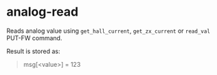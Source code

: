 # analog-read
Reads analog value using `get_hall_current`, `get_zx_current` or `read_val` PUT-FW
command.

Result is stored as:
> msg[\<value>] = 123
